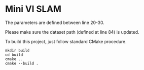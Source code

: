 # Mini VI SLAM


The parameters are defined between line 20-30.

Please make sure the dataset path (defined at line 84) is updated.

To build this project, just follow standard CMake procedure.
```
mkdir build
cd build
cmake ..
cmake --build .
```